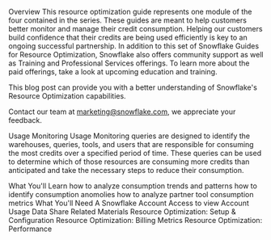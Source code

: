Overview
This resource optimization guide represents one module of the four contained in the series. These guides are meant to help customers better monitor and manage their credit consumption. Helping our customers build confidence that their credits are being used efficiently is key to an ongoing successful partnership. In addition to this set of Snowflake Guides for Resource Optimization, Snowflake also offers community support as well as Training and Professional Services offerings. To learn more about the paid offerings, take a look at upcoming education and training.

This blog post can provide you with a better understanding of Snowflake's Resource Optimization capabilities.

Contact our team at marketing@snowflake.com, we appreciate your feedback.

Usage Monitoring
Usage Monitoring queries are designed to identify the warehouses, queries, tools, and users that are responsible for consuming the most credits over a specified period of time. These queries can be used to determine which of those resources are consuming more credits than anticipated and take the necessary steps to reduce their consumption.

What You'll Learn
how to analyze consumption trends and patterns
how to identify consumption anomolies
how to analyze partner tool consumption metrics
What You'll Need
A Snowflake Account
Access to view Account Usage Data Share
Related Materials
Resource Optimization: Setup & Configuration
Resource Optimization: Billing Metrics
Resource Optimization: Performance